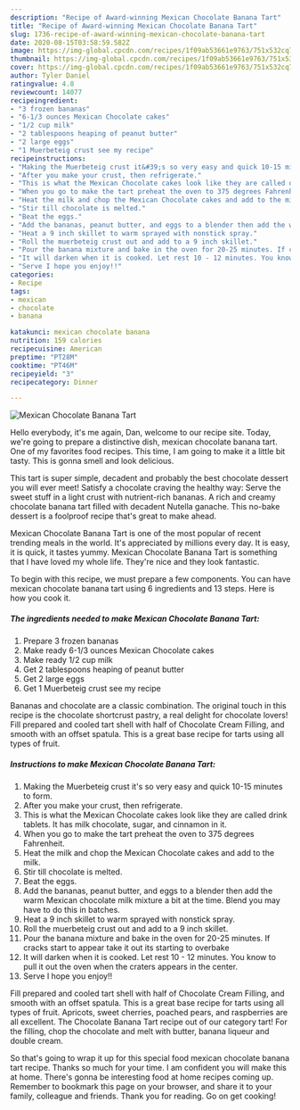```yaml
---
description: "Recipe of Award-winning Mexican Chocolate Banana Tart"
title: "Recipe of Award-winning Mexican Chocolate Banana Tart"
slug: 1736-recipe-of-award-winning-mexican-chocolate-banana-tart
date: 2020-08-15T03:58:59.582Z
image: https://img-global.cpcdn.com/recipes/1f09ab53661e9763/751x532cq70/mexican-chocolate-banana-tart-recipe-main-photo.jpg
thumbnail: https://img-global.cpcdn.com/recipes/1f09ab53661e9763/751x532cq70/mexican-chocolate-banana-tart-recipe-main-photo.jpg
cover: https://img-global.cpcdn.com/recipes/1f09ab53661e9763/751x532cq70/mexican-chocolate-banana-tart-recipe-main-photo.jpg
author: Tyler Daniel
ratingvalue: 4.8
reviewcount: 14077
recipeingredient:
- "3 frozen bananas"
- "6-1/3 ounces Mexican Chocolate cakes"
- "1/2 cup milk"
- "2 tablespoons heaping of peanut butter"
- "2 large eggs"
- "1 Muerbeteig crust see my recipe"
recipeinstructions:
- "Making the Muerbeteig crust it&#39;s so very easy and quick 10-15 minutes to form."
- "After you make your crust, then refrigerate."
- "This is what the Mexican Chocolate cakes look like they are called drink tablets. It has milk chocolate, sugar, and cinnamon in it."
- "When you go to make the tart preheat the oven to 375 degrees Fahrenheit."
- "Heat the milk and chop the Mexican Chocolate cakes and add to the milk."
- "Stir till chocolate is melted."
- "Beat the eggs."
- "Add the bananas, peanut butter, and eggs to a blender then add the warm Mexican chocolate milk mixture a bit at the time. Blend you may have to do this in batches."
- "Heat a 9 inch skillet to warm sprayed with nonstick spray."
- "Roll the muerbeteig crust out and add to a 9 inch skillet."
- "Pour the banana mixture and bake in the oven for 20-25 minutes. If cracks start to appear take it out its starting to overbake"
- "It will darken when it is cooked. Let rest 10 - 12 minutes. You know to pull it out the oven when the craters appears in the center."
- "Serve I hope you enjoy!!"
categories:
- Recipe
tags:
- mexican
- chocolate
- banana

katakunci: mexican chocolate banana 
nutrition: 159 calories
recipecuisine: American
preptime: "PT28M"
cooktime: "PT46M"
recipeyield: "3"
recipecategory: Dinner

---
```



![Mexican Chocolate Banana Tart](https://img-global.cpcdn.com/recipes/1f09ab53661e9763/751x532cq70/mexican-chocolate-banana-tart-recipe-main-photo.jpg)

Hello everybody, it's me again, Dan, welcome to our recipe site. Today, we're going to prepare a distinctive dish, mexican chocolate banana tart. One of my favorites food recipes. This time, I am going to make it a little bit tasty. This is gonna smell and look delicious.

This tart is super simple, decadent and probably the best chocolate dessert you will ever meet! Satisfy a chocolate craving the healthy way: Serve the sweet stuff in a light crust with nutrient-rich bananas. A rich and creamy chocolate banana tart filled with decadent Nutella ganache. This no-bake dessert is a foolproof recipe that&#39;s great to make ahead.

Mexican Chocolate Banana Tart is one of the most popular of recent trending meals in the world. It's appreciated by millions every day. It is easy, it is quick, it tastes yummy. Mexican Chocolate Banana Tart is something that I have loved my whole life. They're nice and they look fantastic.


To begin with this recipe, we must prepare a few components. You can have mexican chocolate banana tart using 6 ingredients and 13 steps. Here is how you cook it.

<!--inarticleads1-->

##### The ingredients needed to make Mexican Chocolate Banana Tart:

1. Prepare 3 frozen bananas
1. Make ready 6-1/3 ounces Mexican Chocolate cakes
1. Make ready 1/2 cup milk
1. Get 2 tablespoons heaping of peanut butter
1. Get 2 large eggs
1. Get 1 Muerbeteig crust see my recipe


Bananas and chocolate are a classic combination. The original touch in this recipe is the chocolate shortcrust pastry, a real delight for chocolate lovers! Fill prepared and cooled tart shell with half of Chocolate Cream Filling, and smooth with an offset spatula. This is a great base recipe for tarts using all types of fruit. 

<!--inarticleads2-->

##### Instructions to make Mexican Chocolate Banana Tart:

1. Making the Muerbeteig crust it&#39;s so very easy and quick 10-15 minutes to form.
1. After you make your crust, then refrigerate.
1. This is what the Mexican Chocolate cakes look like they are called drink tablets. It has milk chocolate, sugar, and cinnamon in it.
1. When you go to make the tart preheat the oven to 375 degrees Fahrenheit.
1. Heat the milk and chop the Mexican Chocolate cakes and add to the milk.
1. Stir till chocolate is melted.
1. Beat the eggs.
1. Add the bananas, peanut butter, and eggs to a blender then add the warm Mexican chocolate milk mixture a bit at the time. Blend you may have to do this in batches.
1. Heat a 9 inch skillet to warm sprayed with nonstick spray.
1. Roll the muerbeteig crust out and add to a 9 inch skillet.
1. Pour the banana mixture and bake in the oven for 20-25 minutes. If cracks start to appear take it out its starting to overbake
1. It will darken when it is cooked. Let rest 10 - 12 minutes. You know to pull it out the oven when the craters appears in the center.
1. Serve I hope you enjoy!!


Fill prepared and cooled tart shell with half of Chocolate Cream Filling, and smooth with an offset spatula. This is a great base recipe for tarts using all types of fruit. Apricots, sweet cherries, poached pears, and raspberries are all excellent. The Chocolate Banana Tart recipe out of our category tart! For the filling, chop the chocolate and melt with butter, banana liqueur and double cream. 

So that's going to wrap it up for this special food mexican chocolate banana tart recipe. Thanks so much for your time. I am confident you will make this at home. There's gonna be interesting food at home recipes coming up. Remember to bookmark this page on your browser, and share it to your family, colleague and friends. Thank you for reading. Go on get cooking!
